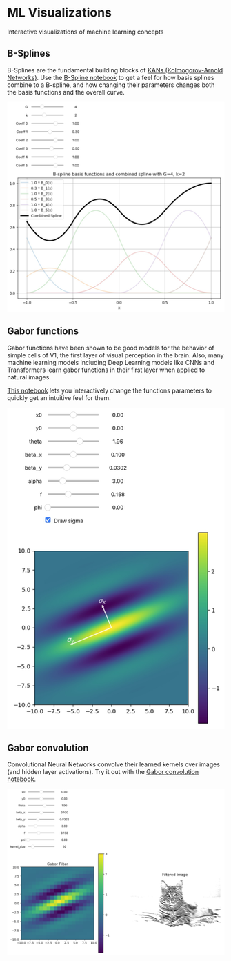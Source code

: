 # ML Visualizations

Interactive visualizations of machine learning concepts

## B-Splines

B-Splines are the fundamental building blocks of [KANs (Kolmogorov-Arnold Networks)](https://arxiv.org/abs/2404.19756). Use the [B-Spline notebook](./notebooks/b-splines.ipynb) to get a feel for how basis splines combine to a B-spline, and how changing their parameters changes both the basis functions and the overall curve. 

![B-Splines](./images/b-splines.png)

## Gabor functions

Gabor functions have been shown to be good models for the behavior of simple cells of V1, the first layer of visual perception in the brain. Also, many machine learning models including Deep Learning models like CNNs and Transformers learn gabor functions in their first layer when applied to natural images.

[This notebook](./notebooks/gabor-functions.ipynb) lets you interactively change the functions parameters to quickly get an intuitive feel for them.

![Gabor filter](./images/gabor-function.png)

## Gabor convolution

Convolutional Neural Networks convolve their learned kernels over images (and hidden layer activations). Try it out with the [Gabor convolution notebook](./notebooks/gabor-convolution.ipynb).

![Gabor convolution on cat image](./images/gabor-convolution.png)
